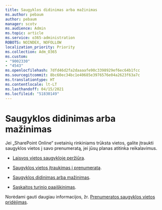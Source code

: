 ```yaml
---
title: Saugyklos didinimas arba mažinimas
ms.author: pebaum
author: pebaum
manager: scotv
ms.audience: Admin
ms.topic: article
ms.service: o365-administration
ROBOTS: NOINDEX, NOFOLLOW
localization_priority: Priority
ms.collection: Adm_O365
ms.custom:
- "9002330"
- "4543"
ms.openlocfilehash: 7dfd46d2fa2daaaafe90c3398929ef6ec64b1fcc
ms.sourcegitcommit: 8bc60ec34bc1e40685e3976576e04a2623f63a7c
ms.translationtype: HT
ms.contentlocale: lt-LT
ms.lasthandoff: 04/15/2021
ms.locfileid: "51830149"
---
```

# <a name="increase-or-decrease-storage"></a>Saugyklos didinimas arba mažinimas

Jei „SharePoint Online“ svetainių rinkiniams trūksta vietos, galite įtraukti saugyklos vietos į savo prenumeratą, jei jūsų planas atitinka reikalavimus.  

- [Laisvos vietos saugykloje peržiūra](https://docs.microsoft.com/microsoft-365/commerce/add-storage-space?view=o365-worldwide#view-available-storage). 

- [Saugyklos vietos įtraukimas į prenumeratą](https://docs.microsoft.com/microsoft-365/commerce/add-storage-space?view=o365-worldwide#add-storage-to-your-subscription). 

- [Saugyklos didinimas arba mažinimas](https://docs.microsoft.com/microsoft-365/commerce/add-storage-space?view=o365-worldwide#increase-or-decrease-storage). 

- [Sąskaitos turinio paaiškinimas](https://docs.microsoft.com/microsoft-365/commerce/billing-and-payments/understand-your-invoice?view=o365-worldwide).

Norėdami gauti daugiau informacijos, žr. [Prenumeratos saugyklos vietos pridėjimas](https://docs.microsoft.com/microsoft-365/commerce/add-storage-space?view=o365-worldwide). 
